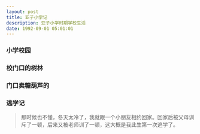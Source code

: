 ```yaml
---
layout: post
title: 亚子小学记
description: 亚子小学时期学校生活
date: 1992-09-01 05:01:01
---
```


### 小学校园

### 校门口的树林

### 门口卖糖葫芦的

### 逃学记

> 那时候也不懂，冬天太冷了，我就跟一个小朋友相约回家。回家后被父母训斥了一顿，后来又被老师训了一顿，这大概是我此生第一次逃学了。
